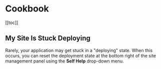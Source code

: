 # Cookbook

[[toc]]

## My Site Is Stuck Deploying

Rarely, your application may get stuck in a "deploying" state. When this occurs, you can reset the deployment state at the bottom right of the site management panel using the **Self Help** drop-down menu.